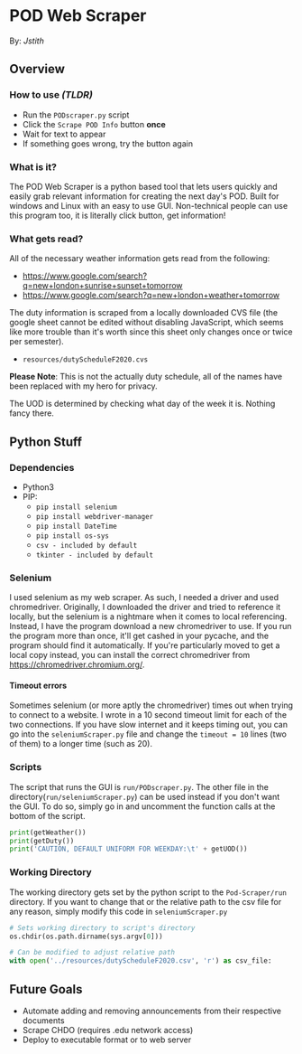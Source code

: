 __POD Web Scraper__
==================

By: _Jstith_

## Overview

### How to use _(TLDR)_

- Run the `PODscraper.py` script
- Click the `Scrape POD Info` button __once__
- Wait for text to appear
- If something goes wrong, try the button again

### What is it?

The POD Web Scraper is a python based tool that lets users quickly and easily grab relevant information for creating the next day's POD. Built for windows and Linux with an easy to use GUI. Non-technical people can use this program too, it is literally click button, get information!

### What gets read?

All of the necessary weather information gets read from the following:

- https://www.google.com/search?q=new+london+sunrise+sunset+tomorrow
- https://www.google.com/search?q=new+london+weather+tomorrow

The duty information is scraped from a locally downloaded CVS file (the google sheet cannot be edited without disabling JavaScript, which seems like more trouble than it's worth since this sheet only changes once or twice per semester).

- `resources/dutyScheduleF2020.cvs`

**Please Note**: This is not the actually duty schedule, all of the names have been replaced with my hero for privacy.

The UOD is determined by checking what day of the week it is. Nothing fancy there.

## Python Stuff

### Dependencies

- Python3
- PIP:
  - `pip install selenium`
  - `pip install webdriver-manager`
  - `pip install DateTime`
  - `pip install os-sys`
  - `csv - included by default`
  - `tkinter - included by default`

### Selenium

I used selenium as my web scraper. As such, I needed a driver and used chromedriver. Originally, I downloaded the driver and tried to reference it locally, but the selenium is a nightmare when it comes to local referencing. Instead, I have the program download a new chromedriver to use. If you run the program more than once, it'll get cashed in your pycache, and the program should find it automatically. If you're particularly moved to get a local copy instead, you can install the correct chromedriver from https://chromedriver.chromium.org/.

#### Timeout errors

Sometimes selenium (or more aptly the chromedriver) times out when trying to connect to a website. I wrote in a 10 second timeout limit for each of the two connections. If you have slow internet and it keeps timing out, you can go into the `seleniumScraper.py` file and change the `timeout = 10` lines (two of them) to a longer time (such as 20).

### Scripts

The script that runs the GUI is `run/PODscraper.py`. The other file in the directory(`run/seleniumScraper.py`) can be used instead if you don't want the GUI. To do so, simply go in and uncomment the function calls at the bottom of the script.

```Python
print(getWeather())
print(getDuty())
print('CAUTION, DEFAULT UNIFORM FOR WEEKDAY:\t' + getUOD())
```

### Working Directory

The working directory gets set by the python script to the `Pod-Scraper/run` directory. If you want to change that or the relative path to the csv file for any reason, simply modify this code in `seleniumScraper.py`


```python
# Sets working directory to script's directory
os.chdir(os.path.dirname(sys.argv[0]))

# Can be modified to adjust relative path
with open('../resources/dutyScheduleF2020.csv', 'r') as csv_file:
```

## Future Goals

- Automate adding and removing announcements from their respective documents
- Scrape CHDO (requires .edu network access)
- Deploy to executable format or to web server
